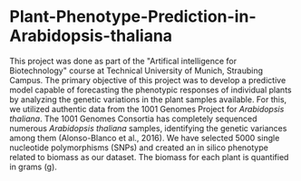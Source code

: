 # Plant-Phenotype-Prediction-in-Arabidopsis-thaliana
This project was done as part of the "Artifical intelligence for Biotechnology" course at Technical University of Munich, Straubing Campus. The primary objective of this project was to develop a predictive model capable of forecasting the phenotypic responses of individual plants by analyzing the genetic variations in the plant samples available. For this, we utilized authentic data from the 1001 Genomes Project for _Arabidopsis thaliana_. The 1001 Genomes Consortia has completely sequenced numerous _Arabidopsis thaliana_ samples, identifying the genetic variances among them (Alonso-Blanco et al., 2016). We have selected 5000 single nucleotide polymorphisms (SNPs) and created an in silico phenotype related to biomass as our dataset. The biomass for each plant is quantified in grams (g).
